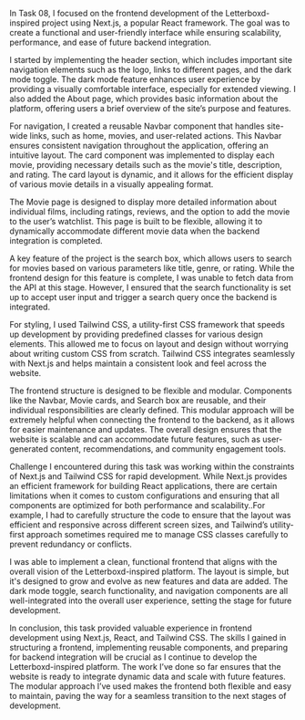 In Task 08, I focused on the frontend development of the Letterboxd-inspired project using Next.js, a popular React framework. The goal was to create a functional and user-friendly interface while ensuring scalability, performance, and ease of future backend integration.

I started by implementing the header section, which includes important site navigation elements such as the logo, links to different pages, and the dark mode toggle. The dark mode feature enhances user experience by providing a visually comfortable interface, especially for extended viewing. I also added the About page, which provides basic information about the platform, offering users a brief overview of the site’s purpose and features.

For navigation, I created a reusable Navbar component that handles site-wide links, such as home, movies, and user-related actions. This Navbar ensures consistent navigation throughout the application, offering an intuitive layout. The card component was implemented to display each movie, providing necessary details such as the movie's title, description, and rating. The card layout is dynamic, and it allows for the efficient display of various movie details in a visually appealing format.

The Movie page is designed to display more detailed information about individual films, including ratings, reviews, and the option to add the movie to the user’s watchlist. This page is built to be flexible, allowing it to dynamically accommodate different movie data when the backend integration is completed.

A key feature of the project is the search box, which allows users to search for movies based on various parameters like title, genre, or rating. While the frontend design for this feature is complete, I was unable to fetch data from the API at this stage. However, I ensured that the search functionality is set up to accept user input and trigger a search query once the backend is integrated.

For styling, I used Tailwind CSS, a utility-first CSS framework that speeds up development by providing predefined classes for various design elements. This allowed me to focus on layout and design without worrying about writing custom CSS from scratch. Tailwind CSS integrates seamlessly with Next.js and helps maintain a consistent look and feel across the website.

The frontend structure is designed to be flexible and modular. Components like the Navbar, Movie cards, and Search box are reusable, and their individual responsibilities are clearly defined. This modular approach will be extremely helpful when connecting the frontend to the backend, as it allows for easier maintenance and updates. The overall design ensures that the website is scalable and can accommodate future features, such as user-generated content, recommendations, and community engagement tools.

Challenge I encountered during this task was working within the constraints of Next.js and Tailwind CSS for rapid development. While Next.js provides an efficient framework for building React applications, there are certain limitations when it comes to custom configurations and ensuring that all components are optimized for both performance and scalability..For example, I had to carefully structure the code to ensure that the layout was efficient and responsive across different screen sizes, and Tailwind’s utility-first approach sometimes required me to manage CSS classes carefully to prevent redundancy or conflicts.

 
I was able to implement a clean, functional frontend that aligns with the overall vision of the Letterboxd-inspired platform. The layout is simple, but it's designed to grow and evolve as new features and data are added. The dark mode toggle, search functionality, and navigation components are all well-integrated into the overall user experience, setting the stage for future development.

In conclusion, this task provided valuable experience in frontend development using Next.js, React, and Tailwind CSS. The skills I gained in structuring a frontend, implementing reusable components, and preparing for backend integration will be crucial as I continue to develop the Letterboxd-inspired platform. The work I’ve done so far ensures that the website is ready to integrate dynamic data and scale with future features. The modular approach I’ve used makes the frontend both flexible and easy to maintain, paving the way for a seamless transition to the next stages of development.
